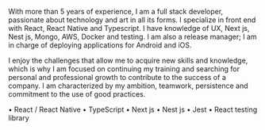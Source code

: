 With more than 5 years of experience, I am a full stack developer, passionate about technology and art in all its forms. I specialize in front end with React, React Native and Typescript. I have knowledge of UX, Next js, Nest js, Mongo, AWS, Docker and testing. I am also a release manager; I am in charge of deploying applications for Android and iOS.

I enjoy the challenges that allow me to acquire new skills and knowledge, which is why I am focused on continuing my training and searching for personal and professional growth to contribute to the success of a company. I am characterized by my ambition, teamwork, persistence and commitment to the use of good practices.

• React / React Native • TypeScript • Next js • Nest js
• Jest • React testing library
